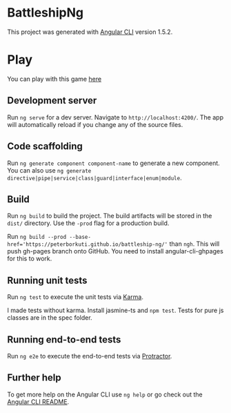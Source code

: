 # BattleshipNg

This project was generated with [Angular CLI](https://github.com/angular/angular-cli) version 1.5.2.

# Play

You can play with this game [here](https://peterborkuti.github.io/battleship-ng/)

## Development server

Run `ng serve` for a dev server. Navigate to `http://localhost:4200/`. The app will automatically reload if you change any of the source files.

## Code scaffolding

Run `ng generate component component-name` to generate a new component. You can also use `ng generate directive|pipe|service|class|guard|interface|enum|module`.

## Build

Run `ng build` to build the project. The build artifacts will be stored in the `dist/` directory. Use the `-prod` flag for a production build.

Run `ng build --prod --base-href='https://peterborkuti.github.io/battleship-ng/'` than
`ngh`. This will push gh-pages branch onto GitHub. You need to install angular-cli-ghpages for this to work. 

## Running unit tests

Run `ng test` to execute the unit tests via [Karma](https://karma-runner.github.io).

I made tests without karma. Install jasmine-ts and `npm test`. Tests for pure js classes are in the spec folder.

## Running end-to-end tests

Run `ng e2e` to execute the end-to-end tests via [Protractor](http://www.protractortest.org/).

## Further help

To get more help on the Angular CLI use `ng help` or go check out the [Angular CLI README](https://github.com/angular/angular-cli/blob/master/README.md).
